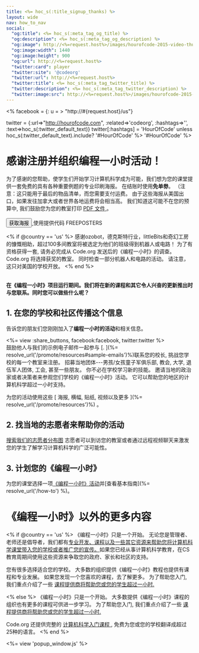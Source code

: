 ```yaml
---
title: <%= hoc_s(:title_signup_thanks) %>
layout: wide
nav: how_to_nav
social:
  "og:title": <%= hoc_s(:meta_tag_og_title) %>
  "og:description": <%= hoc_s(:meta_tag_og_description) %>
  "og:image": http://<%=request.host%>/images/hourofcode-2015-video-thumbnail.png
  "og:image:width": 1440
  "og:image:height": 900
  "og:url": http://<%=request.host%>
  "twitter:card": player
  "twitter:site": '@codeorg'
  "twitter:url": http://<%=request.host%>
  "twitter:title": <%= hoc_s(:meta_tag_twitter_title) %>
  "twitter:description": <%= hoc_s(:meta_tag_twitter_description) %>
  "twitter:image:src": http://<%=request.host%>/images/hourofcode-2015-video-thumbnail.png
---
```

<% facebook = {: u = > "http://#{request.host}/us"}

twitter = {:url=>"http://hourofcode.com", :related=>'codeorg', :hashtags=>'', :text=>hoc_s(:twitter_default_text)} twitter[:hashtags] = 'HourOfCode' unless hoc_s(:twitter_default_text).include? '#HourOfCode' %> '#HourOfCode' %>

# 感谢注册并组织编程一小时活动！

为了感谢的您帮助，使学生们开始学习计算机科学成为可能，我们想为您的课堂提供一套免费的具有各种重要例题的专业印刷海报。 在结账时使用**免单劵**。 （注意：这只能用于最后的物品清单，而您需要支付运费。 由于这些海报从美国出口，如果发往加拿大或者世界各地运费将会相当高。 我们知道这可能不在您的预算中, 我们鼓励您为您的教室打印 [ PDF 文件 ](https://code.org/inspire)。  
<br /> [ <button> 获取海报 </button> ](https://store.code.org/products/code-org-posters-set-of-12) 使用提供代码 FREEPOSTERS

<% if @country == 'us' %> 感谢ozobot，德克斯特行业，littleBits和奇幻工房的慷慨相助，超过100多间教室将被选定为他们的班级得到机器人或电路！ 为了有资格获得一套, 请务必完成从 Code.org 发送后的《编程一小时》的调查。 Code.org 将选择获奖的教室。 同时检查一部分机器人和电路的活动。 请注意，这只对美国的学校开放。 <% end %>

<br /> **在《编程一小时》项目运行期间。我们将在新的课程和其它令人兴奋的更新推出时与您联系。同时您可以做些什么呢？**

## 1. 在您的学校和社区传播这个信息

告诉您的朋友们您刚刚加入了**编程一小时的活动**和相关信息。

<%= view :share_buttons, facebook:facebook, twitter:twitter %> <br /> 鼓励他人与我们的示例电子邮件一起参与 [. ](%= resolve_url('/promote/resources#sample-emails')%)联系您的校长, 挑战您学校的每一个教室来注册。 招募当地团体\---男孩/女孩童子军俱乐部, 教会, 大学, 退伍军人团体, 工会, 甚至一些朋友。 你不必在学校学习新的技能。 邀请当地的政治家或者决策者来参观您们学校的《编程一小时》活动。 它可以帮助您的地区的计算机科学超过一小时支持。

为您的活动使用这些 [ 海报, 横幅, 贴纸, 视频以及更多 ](%= resolve_url('/promote/resources')%) 。

## 2. 找当地的志愿者来帮助你的活动

[搜索我们的志愿者分布图](https://code.org/volunteer/local) 志愿者可以到访您的教室或者通过远程视频聊天来激发您的学生了解学习计算机科学的广泛可能性。

## 3. 计划您的《编程一小时》

为您的课堂选择一项[《编程一小时》活动](https://hourofcode.com/learn)并[查看基本指南](%= resolve_url('/how-to') %)。

# 《编程一小时》以外的更多内容

<% if @country == 'us' %> 《编程一小时》只是一个开始。 无论您是管理者、老师还是倡导者，我们都有[专业开发、课程以及一些其它资源来帮助您将计算机科学课堂带入您的学校或者推广您的宣传。](https://code.org/yourschool)如果您已经从事计算机科学教育，在CS教育周期间使用这些资源来争取您的政府、家长和社区的支持。

您有很多选择适合您的学校。 大多数的组织提供《编程一小时》教程也提供有课程和专业发展。 如果您发现一个您喜欢的课程，去了解更多。 为了帮助您入门, 我们重点介绍了一些 [ 课程提供商将帮助您或您的学生超过一小时. ](https://hourofcode.com/beyond)

<% else %> 《编程一小时》只是一个开始。 大多数提供《编程一小时》课程的组织也有更多的课程可供进一步学习。 为了帮助您入门, 我们重点介绍了一些 [ 课程提供商将帮助您或您的学生超过一小时. ](https://hourofcode.com/beyond)

Code.org 还提供完整的 [ 计算机科学入门课程 ](https://code.org/educate/curriculum/cs-fundamentals-international), 免费为您或您的学校翻译成超过25种的语言。 <% end %>

<%= view 'popup_window.js' %>